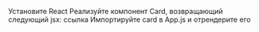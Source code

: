 Установите React
Реализуйте компонент Card, возвращающий следующий jsx:  ссылка
Импортируйте card в App.js и отрендерите его
